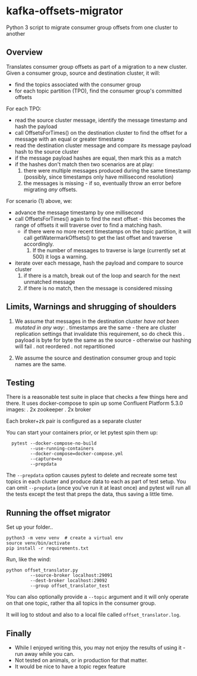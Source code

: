 # kafka-offsets-migrator
Python 3 script to migrate consumer group offsets from one cluster to another

## Overview
Translates consumer group offsets as part of a migration to a new cluster.  Given a consumer group, source and destination cluster, it will:

- find the topics associated with the consumer group
- for each topic partition (TPO), find the consumer group's committed offsets

For each TPO: 

- read the source cluster message, identify the message timestamp and hash the payload
- call OffsetsForTimes() on the destination cluster to find the offset for a message with an equal or greater timestamp
- read the destination cluster message and compare its message payload hash to the source cluster 
- if the message payload hashes are equal, then mark this as a match
- if the hashes don't match then two scenarios are at play:
	1. there were multiple messages produced during the same timestamp (possibly, since timestamps only have millisecond resolution)
	2. the messages is missing - if so, eventually throw an error before migrating *_any_* offsets.


For scenario (1) above, we:

- advance the message timestamp by one millisecond 
- call OffsetsForTimes() again to find the next offset - this becomes the range of offsets it
  will traverse over to find a matching hash.
  - if there were no more recent timestamps on the topic partition, it will call getWatermarkOffsets() to get the last offset and traverse accordingly.
    1. If the number of messages to traverse is large (currently set at 500) it logs a warning.
- iterate over each message, hash the payload and compare to source cluster
  1. if there is a match, break out of the loop and search for the next unmatched message
  2. if there is no match, then the message is considered missing


## Limits, Warnings and shrugging of shoulders

1. We assume that messages in the destination cluster *have not been mutated in any way*:
 . timestamps are the same - there are cluster replication settings that invalidate this requirement, so do check this
 . payload is byte for byte the same as the source - otherwise our hashing will fail
 . not reordered 
 . not repartitioned

2. We assume the source and destination consumer group and topic names are the same.


## Testing
There is a reasonable test suite in place that checks a few things here and there. It uses docker-compose to spin up some Confluent Platform 5.3.0 images:
 . 2x zookeeper
 . 2x broker

Each broker+zk pair is configured as a separate cluster

You can start your containers prior, or let pytest spin them up:

```
  pytest --docker-compose-no-build 
         --use-running-containers 
         --docker-compose=docker-compose.yml 
         --capture=no 
         --prepdata
```

The `--prepdata` option causes pytest to delete and recreate some test topics in each cluster and produce data to each as part of test setup.
You can omit `--prepdata` (once you've run it at least once) and pytest will run all the tests except the test that preps the data, thus saving a little time.

## Running the offset migrator

Set up your folder..

```
python3 -m venv venv  # create a virtual env
source venv/bin/activate
pip install -r requirements.txt
```

Run, like the wind:

```
python offset_translator.py 
         --source-broker localhost:29091 
         --dest-broker localhost:29092 
         --group offset_translator_test
```

You can also optionally provide a `--topic` argument and it will only operate on that one topic, rather tha all topics in the consumer group.

It will log to stdout and also to a local file called `offset_translator.log`.

## Finally
- While I enjoyed writing this, you may not enjoy the results of using it - run away while you can. 
- Not tested on animals, or in production for that matter.
- It would be nice to have a topic regex feature
